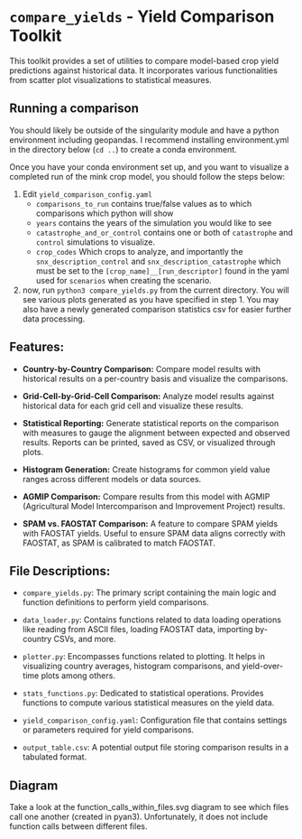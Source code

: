 
# `compare_yields` - Yield Comparison Toolkit

This toolkit provides a set of utilities to compare model-based crop yield predictions against historical data. It incorporates various functionalities from scatter plot visualizations to statistical measures.

## Running a comparison
You should likely be outside of the singularity module and have a python environment including geopandas. I recommend installing environment.yml in the directory below (`cd ..`) to create a conda environment.

Once you have your conda environment set up, and you want to visualize a completed run of the mink crop model, you should follow the steps below:

1. Edit `yield_comparison_config.yaml`
    - `comparisons_to_run` contains true/false values as to which comparisons which python will show
    - `years` contains the years of the simulation you would like to see 
    - `catastrophe_and_or_control` contains one or both of `catastrophe` and `control` simulations to visualize.
    - `crop_codes` Which crops to analyze, and importantly the `snx_description_control` and `snx_description_catastrophe` which must be set to the `[crop_name]__[run_descriptor]` found in the yaml used for `scenarios` when creating the scenario.
2.  now, run `python3 compare_yields.py` from the current directory. You will see various plots generated as you have specified in step 1. You may also have a newly generated comparison statistics csv for easier further data processing. 

## Features:

- **Country-by-Country Comparison:** Compare model results with historical results on a per-country basis and visualize the comparisons.
  
- **Grid-Cell-by-Grid-Cell Comparison:** Analyze model results against historical data for each grid cell and visualize these results.

- **Statistical Reporting:** Generate statistical reports on the comparison with measures to gauge the alignment between expected and observed results. Reports can be printed, saved as CSV, or visualized through plots.

- **Histogram Generation:** Create histograms for common yield value ranges across different models or data sources.

- **AGMIP Comparison:** Compare results from this model with AGMIP (Agricultural Model Intercomparison and Improvement Project) results.

- **SPAM vs. FAOSTAT Comparison:** A feature to compare SPAM yields with FAOSTAT yields. Useful to ensure SPAM data aligns correctly with FAOSTAT, as SPAM is calibrated to match FAOSTAT.

## File Descriptions:

- `compare_yields.py`: The primary script containing the main logic and function definitions to perform yield comparisons.

- `data_loader.py`: Contains functions related to data loading operations like reading from ASCII files, loading FAOSTAT data, importing by-country CSVs, and more.

- `plotter.py`: Encompasses functions related to plotting. It helps in visualizing country averages, histogram comparisons, and yield-over-time plots among others.

- `stats_functions.py`: Dedicated to statistical operations. Provides functions to compute various statistical measures on the yield data.

- `yield_comparison_config.yaml`: Configuration file that contains settings or parameters required for yield comparisons.

- `output_table.csv`: A potential output file storing comparison results in a tabulated format.


## Diagram

Take a look at the function_calls_within_files.svg diagram to see which files call one another (created in pyan3). Unfortunately, it does not include function calls between different files.

